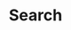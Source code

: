 ---
layout: search
permalink: /search
searchExclusion: true
menuIndex: 900

title:       "Search"
description: "Type..."
---